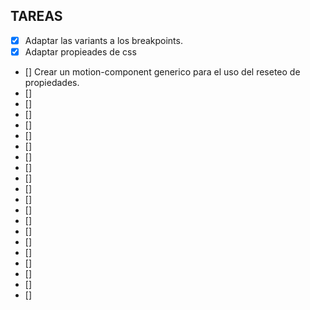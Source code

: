 ## TAREAS

- [x] Adaptar las variants a los breakpoints.
- [x] Adaptar propieades de css
- [] Crear un motion-component generico para el uso del reseteo de propiedades.  
- [] 
- [] 
- [] 
- [] 
- [] 
- [] 
- [] 
- [] 
- [] 
- [] 
- [] 
- [] 
- [] 
- [] 
- [] 
- [] 
- [] 
- [] 
- [] 
- [] 
